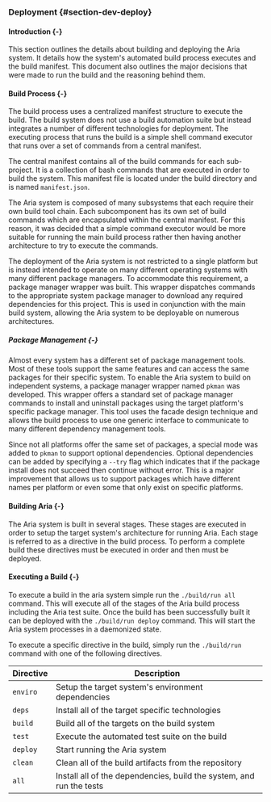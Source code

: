 ### Deployment {#section-dev-deploy}

#### Introduction {-}

This section outlines the details about building and deploying the Aria system. It details how
the system's automated build process executes and the build manifest. This document also outlines the
major decisions that were made to run the build and the reasoning behind them.

#### Build Process {-}

The build process uses a centralized manifest structure to execute the build. The build system does
not use a build automation suite but instead integrates a number of different technologies for
deployment. The executing process that runs the build is a simple shell command executor that
runs over a set of commands from a central manifest.

The central manifest contains all of the build commands for each sub-project. It is a collection
of bash commands that are executed in order to build the system. This manifest file is located
under the build directory and is named `manifest.json`.

The Aria system is composed of many subsystems that each require their own build tool chain. Each
subcomponent has its own set of build commands which are encapsulated within the central manifest.
For this reason, it was decided that a simple command executor would be more suitable for running
the main build process rather then having another architecture to try to execute the commands.

The deployment of the Aria system is not restricted to a single platform but is instead intended to
operate on many different operating systems with many different package managers. To accommodate
this requirement, a package manager wrapper was built. This wrapper dispatches commands to the
appropriate system package manager to download any required dependencies for this project. This
is used in conjunction with the main build system, allowing the Aria system to be deployable on
numerous architectures.

##### Package Management {-}

Almost every system has a different set of package management tools. Most of these tools support the
same features and can access the same packages for their specific system. To enable the Aria system 
to build on independent systems, a package manager wrapper named `pkman` was developed. This wrapper
offers a standard set of package manager commands to install and uninstall packages using the target
platform's specific package manager. This tool uses the facade design technique and allows the build 
process to use one generic interface to communicate to many different dependency management tools.

Since not all platforms offer the same set of packages, a special mode was added to `pkman` to
support optional dependencies. Optional dependencies can be added by specifying a `--try` flag
which indicates that if the package install does not succeed then continue without error. This is
a major improvement that allows us to support packages which have different names per platform or 
even some that only exist on specific platforms.

#### Building Aria {-}

The Aria system is built in several stages. These stages are executed in order to setup the target
system's architecture for running Aria. Each stage is referred to as a directive in the build
process. To perform a complete build these directives must be executed in order and then must be
deployed.

#### Executing a Build {-}

To execute a build in the aria system simple run the `./build/run all` command. This will execute
all of the stages of the Aria build process including the Aria test suite. Once the build has been
successfully built it can be deployed with the `./build/run deploy` command. This will start
the Aria system processes in a daemonized state.

To execute a specific directive in the build, simply run the `./build/run` command with one of
the following directives.

| Directive | Description                                                          |
| --------- | -------------------------------------------------------------------- |
| `enviro`  | Setup the target system's environment dependencies                   |
| `deps`    | Install all of the target specific technologies                      |
| `build`   | Build all of the targets on the build system                         |
| `test`    | Execute the automated test suite on the build                        |
| `deploy`  | Start running the Aria system                                        |
| `clean`   | Clean all of the build artifacts from the repository                 |
| `all`     | Install all of the dependencies, build the system, and run the tests |
